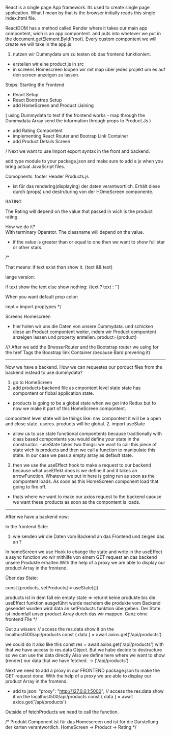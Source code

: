 React is a single page App framework. Its used to create single page spplication. What I mean by that is the browser initially reads this single index.html file. 

ReactDOM has a method called Render where it takes our main app compontent, wich is an app compontent. 
and puts into whetever we put in the document.getElement.ById('root).
Every custom compontent we will create we will take in the app.js


1. nutzen wir Dummydata um zu testen ob das frontend funktioniert. 

- erstellen wir eine product.js in src
- in screens Homescreen  loopen wir mit map über jedes projekt um es auf den screen anzeigen zu lassen.

 Steps: Starting the Frontend 
 - React Setup 
 - React Bootrstrap Setup 
 - add HomeScreen and Product Lisining
 
  ( using Dummydata to test if the frontend works - map through the Dummydata Array send the information through props to Product.Js )

 - add Rating Compontent
 - implementing React Router and Bootrap Link Container 
 - add Product Details Screen  



/ Next we want to use Import export syntax in the front and backend. 

add type module to your package.json
and make sure to add a js when you bring actual JavaScript files. 




Comopnents. 
footer
 Header
 Products.js
  - ist für das rendering(displaying) der daten verantwortlich. Erhält diese durch (props) und destruturing  von der HOmeScreen componente. 

RATING 


The Rating will depend on the value that passed in wich is the product rating. 

How we do it?  
With terminary Operator. 
The classname will depend on the value. 


- if the value is greater than or equal to one then we want to show full star or other stars. 


/* 

That means: if text exist than show it. 
<span>{text && text}</span>

lange version: 

if text show the text else show nothing: 
<span>{text  ?  text  : ''}</span>


When you want default prop color: 



impt = import proptypes
*/ 





  Screens
  Homescreen
  - hier holen wir uns die Daten von unsere Dummydata. 
  und schicken diese an Product compontent weiter, indem wir Product compontent anzeigen lassen und property erstellen. product={product}




/// After we add the BrwoserRouter and the Bootstrap router we
using for the href Tags  the Boostrap link Container (because Bard prevering it) 



_______________________________________________________________

Now we have a backend. How we can requestes our porduct files from the backend instead to use dummydata? 

1. go to HomeScreen 
2. add  products backend file as cmpontent level state
state has compontent or flobal application state. 
- products is gping to be a global state when we get into Redux but fo now we make it part of this HomeScreen compontent. 

compontent level state will be things like: 
nav compontent it will be a open and close state. 
useres. products will be global. 
2. import useState 
- allow us to   use state functional compontents because traditionally with class based compontents you would define your state in the constructor. 
 -useState takes two things: we want to call this piece of state wich is products and then we call a function to manipulate this state. 
 In our case we pass a empty array as default state. 

3. then we use the useEffect hook to make a request to our backend because what useEffekt does is we define it and it takes an arrowFunction. Whatever we put in here is going  run as soon as the compontent loads.  As soon as this HomeScreen component load that going to fire off. 
- thats where we want to make our axios request to the backend caouse we want these products as soon as the compontent is loads. 


_____

After we have a backend now: 

In the frontend Side: 
1. wie senden wir die Daten vom Backend an das Frontend und zeigen das an ? 

In homeScreen we use Hook to change the state and write in the useEffect a async function wo wir mithilfe von einem GET request an das backend unsere Produkte erhalten.With the help of a proxy we are able to display our product Array in the frontend. 


Über das State: 

 const [products, setProducts] = useState([])

  products ist in dem fall ein empty state => returnt keine produkte 
  bis die useEffect funktion ausgeführt wurde 
  nachdem die produkte vom Backend gesendet wurden wird data an setProducts funktion übergeben. Der State ist indemfall unser product Array durch das wir mappen. Ganz ohne frontend File  */

Gut zu wissen: 
 // access the res.data show it on the localhost500/api/products
    const { data } = await axios.get('/api/products')

we could do it also like this 
const res = await axios.get('/api/products') 
with that we have access to res.data Object. But we habe decide to   destructure so we can use the data directly
Also we define here where we want to show (render) our data that we have fetched. -> ('/api/products')

Next we need to add a proxy  in our FRONTEND package.json to make the GET request done. With the help of a proxy we are able to display our product Array in the frontend. 

-  add to json:  "proxy": "http://127.0.0.1:5000", 
  // access the res.data show it on the localhost500/api/products
      const { data } = await axios.get('/api/products')

Outside of fetchProducts we need to call the function. 


/* Produkt Component ist für das Homescreen und ist für die Darstellung der karten verantwortlich. 
HomeScreen -> Product -> Rating  */

